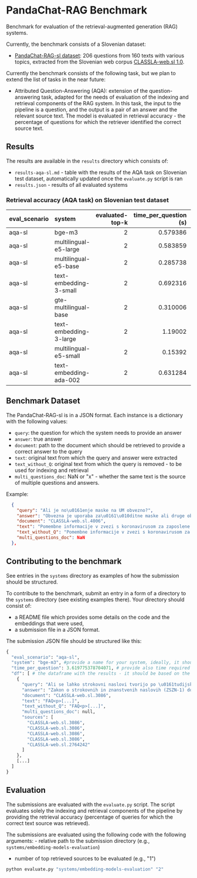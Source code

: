 # PandaChat-RAG Benchmark

Benchmark for evaluation of the retrieval-augmented generation (RAG) systems.

Currently, the benchmark consists of a Slovenian dataset:
- [PandaChat-RAG-sl dataset](data/eval_datasets/PandaChat-RAG-si/pandachat-rag-si-dataset.json): 206 questions from 160 texts with various topics, extracted from the Slovenian web corpus [CLASSLA-web.sl 1.0](
http://hdl.handle.net/11356/1882).

Currently the benchmark consists of the following task, but we plan to extend the list of tasks in the near future:
- Attributed Question-Answering (AQA): extension of the question-answering task, adapted for the needs of evaluation of the indexing and retrieval components of the RAG system. In this task, the input to the pipeline is a question, and the output is a pair of an answer and the relevant source text. The model is evaluated in retrieval accuracy - the percentage of questions for which the retriever identified the correct source text.

## Results

The results are available in the `results` directory which consists of:
- `results-aqa-sl.md` - table with the results of the AQA task on Slovenian test dataset, automatically updated once the `evaluate.py` script is ran
- `results.json` - results of all evaluated systems

### Retrieval accuracy (AQA task) on Slovenian test dataset

| eval_scenario   | system                 |   evaluated-top-k |   time_per_question (s) |   correct_retrieval_count |   correct_retrieval_per |
|:----------------|:-----------------------|------------------:|------------------------:|--------------------------:|------------------------:|
| aqa-sl          | bge-m3                 |                 2 |                0.579386 |                       206 |                100      |
| aqa-sl          | multilingual-e5-large  |                 2 |                0.583859 |                       206 |                100      |
| aqa-sl          | multilingual-e5-base   |                 2 |                0.285738 |                       205 |                 99.5146 |
| aqa-sl          | text-embedding-3-small |                 2 |                0.692316 |                       205 |                 99.5146 |
| aqa-sl          | gte-multilingual-base  |                 2 |                0.310006 |                       204 |                 99.0291 |
| aqa-sl          | text-embedding-3-large |                 2 |                1.19002  |                       204 |                 99.0291 |
| aqa-sl          | multilingual-e5-small  |                 2 |                0.15392  |                       203 |                 98.5437 |
| aqa-sl          | text-embedding-ada-002 |                 2 |                0.631284 |                       203 |                 98.5437 |

## Benchmark Dataset

The PandaChat-RAG-sl is in a JSON format. Each instance is a dictionary with the following values:
- `query`: the question for which the system needs to provide an answer
- `answer`: true answer
- `document`: path to the document which should be retrieved to provide a correct answer to the query
- `text`: original text from which the query and answer were extracted
- `text_without_Q`: original text from which the query is removed - to be used for indexing and retrieval
- `multi_questions_doc`: NaN or "x" - whether the same text is the source of multiple questions and answers.


Example:
```json
  {
    "query": "Ali je no\u0161enje maske na UM obvezno?",
    "answer": "Obvezna je uporaba za\u0161\u010ditne maske ali druge oblike za\u0161\u010dite ustnega in nosnega predela obraza v zaprtem javnem prostoru. Obvezno je tudi razku\u017eevanje rok.",
    "document": "CLASSLA-web.sl.4006",
    "text": "Pomembne informacije v zvezi s koronavirusom za zaposlene UM<p>Datum objave: 20. 11. 2020<p>Vpra\u0161anja v zvezi s koronavirusom SARS-CoV-2 za zaposlene<p>Ali je no\u0161enje maske na UM obvezno?<p>Obvezna je uporaba za\u0161\u010ditne maske ali druge oblike za\u0161\u010dite ustnega in nosnega predela obraza v zaprtem javnem prostoru. Obvezno je tudi razku\u017eevanje rok.<p>OBRAZLO\u017dITEV:<p>Obveza no\u0161enja za\u0161\u010ditnih mask je dolo\u010dena Odlok o za\u010dasnih ukrepih za zmanj\u0161anje tveganja oku\u017ebe in \u0161irjenja oku\u017ebe z virusom SARS-CoV-2 (Uradni list RS, \u0161t. 124/20, 135/20 in 143/20). [...]",
    "text_without_Q": "Pomembne informacije v zvezi s koronavirusom za zaposlene UM<p>Datum objave: 20. 11. 2020<p>Vpra\u0161anja v zvezi s koronavirusom SARS-CoV-2 za zaposlene<p><p>Obvezna je uporaba za\u0161\u010ditne maske ali druge oblike za\u0161\u010dite ustnega in nosnega predela obraza v zaprtem javnem prostoru. Obvezno je tudi razku\u017eevanje rok.<p>OBRAZLO\u017dITEV:<p>Obveza no\u0161enja za\u0161\u010ditnih mask je dolo\u010dena Odlok o za\u010dasnih ukrepih za zmanj\u0161anje tveganja oku\u017ebe in \u0161irjenja oku\u017ebe z virusom SARS-CoV-2 (Uradni list RS, \u0161t. 124/20, 135/20 in 143/20).[...]",
    "multi_questions_doc": NaN
  },
```

## Contributing to the benchmark

See entries in the `systems` directory as examples of how the submission should be structured.

To contribute to the benchmark, submit an entry in a form of a directory to the `systems` directory (see existing examples there). Your directory should consist of:
- a README file which provides some details on the code and the embeddings that were used, 
- a submission file in a JSON format.

The submission JSON file should be structured like this:
```python
{
  "eval_scenario": "aqa-sl", 
  "system": "bge-m3", #provide a name for your system, ideally, it should be the same as the name of your submission folder
  "time_per_question": 3.619775378704071, # provide also time required for the system to provide an answer (in seconds, per question)
  "df": [ # the dataframe with the results - it should be based on the benchmark dataframe, with the following column added: "sources": list of retrieved sources
    {
      "query": "Ali se lahko strokovni naslovi tvorijo po \u0161tudijskih smereh/usmeritvah?",
      "answer": "Zakon o strokovnih in znanstvenih naslovih (ZSZN-1) dolo\u010da, da se lahko strokovni naslov tvori tudi po smereh/usmeritvah.",
      "document": "CLASSLA-web.sl.3086",
      "text": "FAQ<p>[...]",
      "text_without_Q": "FAQ<p>[...]",
      "multi_questions_doc": null,
      "sources": [
        "CLASSLA-web.sl.3086",
        "CLASSLA-web.sl.3086",
        "CLASSLA-web.sl.3086",
        "CLASSLA-web.sl.3086",
        "CLASSLA-web.sl.2764242"
      ]
    },
	[...]
  ]
}
```

## Evaluation

The submissions are evaluated with the `evaluate.py` script. The script evaluates solely the indexing and retrieval components of the pipeline by providing the retrieval accuracy (percentage of queries for which the correct text source was retrieved).

The submissions are evaluated using the following code with the following arguments: - relative path to the submission directory (e.g., `systems/embedding-models-evaluation`)
- number of top retrieved sources to be evaluated (e.g., "1")

```python
python evaluate.py "systems/embedding-models-evaluation" "2"
```